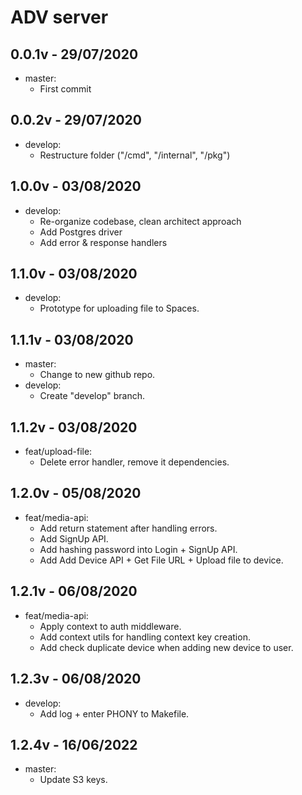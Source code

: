 # ADV server

## 0.0.1v - 29/07/2020

- master:
  - First commit

## 0.0.2v - 29/07/2020

- develop:
  - Restructure folder ("/cmd", "/internal", "/pkg")

## 1.0.0v - 03/08/2020

- develop:
  - Re-organize codebase, clean architect approach
  - Add Postgres driver
  - Add error & response handlers

## 1.1.0v - 03/08/2020

- develop:
  - Prototype for uploading file to Spaces.

## 1.1.1v - 03/08/2020

- master:
  - Change to new github repo.
- develop:
  - Create "develop" branch.

## 1.1.2v - 03/08/2020

- feat/upload-file:
  - Delete error handler, remove it dependencies.

## 1.2.0v - 05/08/2020

- feat/media-api:
  - Add return statement after handling errors.
  - Add SignUp API.
  - Add hashing password into Login + SignUp API.
  - Add Add Device API + Get File URL + Upload file to device.

## 1.2.1v - 06/08/2020

- feat/media-api:
  - Apply context to auth middleware.
  - Add context utils for handling context key creation.
  - Add check duplicate device when adding new device to user.

## 1.2.3v - 06/08/2020

- develop:
  - Add log + enter PHONY to Makefile.

## 1.2.4v - 16/06/2022

- master:
  - Update S3 keys.

